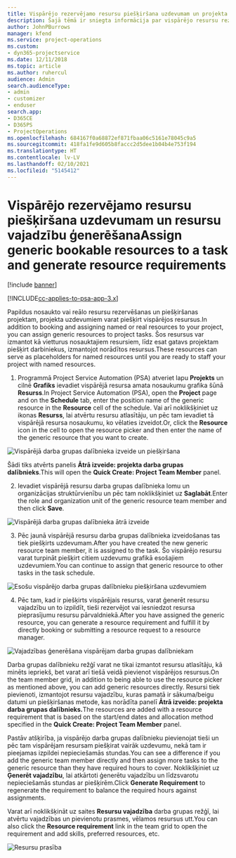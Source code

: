 ```yaml
---
title: Vispārējo rezervējamo resursu piešķiršana uzdevumam un projekta darba grupai
description: Šajā tēmā ir sniegta informācija par vispārējo resursu rezervēšanu uzdevumiem un projektu darba grupām.
author: JohnPBurrows
manager: kfend
ms.service: project-operations
ms.custom:
- dyn365-projectservice
ms.date: 12/11/2018
ms.topic: article
ms.author: ruhercul
audience: Admin
search.audienceType:
- admin
- customizer
- enduser
search.app:
- D365CE
- D365PS
- ProjectOperations
ms.openlocfilehash: 684167f0a68872ef871fbaa06c5161e78045c9a5
ms.sourcegitcommit: 418fa1fe9d605b8faccc2d5dee1b04b4e753f194
ms.translationtype: HT
ms.contentlocale: lv-LV
ms.lasthandoff: 02/10/2021
ms.locfileid: "5145412"
---
```

# <a name="assign-generic-bookable-resources-to-a-task-and-generate-resource-requirements"></a><span data-ttu-id="be644-103">Vispārējo rezervējamo resursu piešķiršana uzdevumam un resursu vajadzību ģenerēšana</span><span class="sxs-lookup"><span data-stu-id="be644-103">Assign generic bookable resources to a task and generate resource requirements</span></span> 

[!include [banner](../includes/psa-now-project-operations.md)]

[!INCLUDE[cc-applies-to-psa-app-3.x](../includes/cc-applies-to-psa-app-3x.md)]

<span data-ttu-id="be644-104">Papildus nosaukto vai reālo resursu rezervēšanas un piešķiršanas projektam, projekta uzdevumiem varat piešķirt vispārējos resursus.</span><span class="sxs-lookup"><span data-stu-id="be644-104">In addition to booking and assigning named or real resources to your project, you can assign generic resources to project tasks.</span></span> <span data-ttu-id="be644-105">Šos resursus var izmantot kā vietturus nosauktajiem resursiem, līdz esat gatavs projektam piešķirt darbiniekus, izmantojot norādītos resursus.</span><span class="sxs-lookup"><span data-stu-id="be644-105">These resources can serve as placeholders for named resources until you are ready to staff your project with named resources.</span></span> 

1. <span data-ttu-id="be644-106">Programmā Project Service Automation (PSA) atveriet lapu **Projekts** un cilnē **Grafiks** ievadiet vispārējā resursa amata nosaukumu grafika šūnā **Resurss**.</span><span class="sxs-lookup"><span data-stu-id="be644-106">In Project Service Automation (PSA), open the **Project** page and on the **Schedule** tab, enter the position name of the generic resource in the **Resource** cell of the schedule.</span></span> <span data-ttu-id="be644-107">Vai arī noklikšķiniet uz ikonas **Resurss**, lai atvērtu resursu atlasītāju, un pēc tam ievadiet tā vispārējā resursa nosaukumu, ko vēlaties izveidot.</span><span class="sxs-lookup"><span data-stu-id="be644-107">Or, click the **Resource** icon in the cell to open the resource picker and then enter the name of the generic resource that you want to create.</span></span>

![Vispārējā darba grupas dalībnieka izveide un piešķiršana](media/RM-how-to-9.png)

<span data-ttu-id="be644-109">Šādi tiks atvērts panelis **Ātrā izveide: projekta darba grupas dalībnieks**.</span><span class="sxs-lookup"><span data-stu-id="be644-109">This will open the **Quick Create: Project Team Member** panel.</span></span> 

2. <span data-ttu-id="be644-110">Ievadiet vispārējā resursu darba grupas dalībnieka lomu un organizācijas struktūrvienību un pēc tam noklikšķiniet uz **Saglabāt**.</span><span class="sxs-lookup"><span data-stu-id="be644-110">Enter the role and organization unit of the generic resource team member and then click **Save**.</span></span>

![Vispārējā darba grupas dalībnieka ātrā izveide](media/RM-how-to-10.png)

3. <span data-ttu-id="be644-112">Pēc jaunā vispārējā resursu darba grupas dalībnieka izveidošanas tas tiek piešķirts uzdevumam.</span><span class="sxs-lookup"><span data-stu-id="be644-112">After you have created the new generic resource team member, it is assigned to the task.</span></span> <span data-ttu-id="be644-113">Šo vispārējo resursu varat turpināt piešķirt citiem uzdevumu grafikā esošajiem uzdevumiem.</span><span class="sxs-lookup"><span data-stu-id="be644-113">You can continue to assign that generic resource to other tasks in the task schedule.</span></span>

![Esošu vispārējo darba grupas dalībnieku piešķiršana uzdevumiem](media/RM-how-to-11.png)

4. <span data-ttu-id="be644-115">Pēc tam, kad ir piešķirts vispārējais resurss, varat ģenerēt resursu vajadzību un to izpildīt, tieši rezervējot vai iesniedzot resursa pieprasījumu resursu pārvaldniekā.</span><span class="sxs-lookup"><span data-stu-id="be644-115">After you have assigned the generic resource, you can generate a resource requirement and fulfill it by directly booking or submitting a resource request to a resource manager.</span></span>

![Vajadzības ģenerēšana vispārējam darba grupas dalībniekam](media/RM-how-to-12.png)

<span data-ttu-id="be644-117">Darba grupas dalībnieku režģī varat ne tikai izmantot resursu atlasītāju, kā minēts iepriekš, bet varat arī tiešā veidā pievienot vispārējos resursus.</span><span class="sxs-lookup"><span data-stu-id="be644-117">On the team member grid, in addition to being able to use the resource picker as mentioned above, you can add generic resources directly.</span></span> <span data-ttu-id="be644-118">Resursi tiek pievienoti, izmantojot resursu vajadzību, kuras pamatā ir sākuma/beigu datumi un piešķiršanas metode, kas norādīta panelī **Ātrā izveide: projekta darba grupas dalībnieks.**</span><span class="sxs-lookup"><span data-stu-id="be644-118">The resources are added with a resource requirement that is based on the start/end dates and allocation method specified in the **Quick Create: Project Team Member** panel.</span></span>

<span data-ttu-id="be644-119">Pastāv atšķirība, ja vispārējo darba grupas dalībnieku pievienojat tieši un pēc tam vispārējam resursam piešķirat vairāk uzdevumu, nekā tam ir pieejamas izpildei nepieciešamās stundas.</span><span class="sxs-lookup"><span data-stu-id="be644-119">You can see a difference if you add the generic team member directly and then assign more tasks to the generic resource than they have required hours to cover.</span></span> <span data-ttu-id="be644-120">Noklikšķiniet uz **Ģenerēt vajadzību**, lai atkārtoti ģenerētu vajadzību un līdzsvarotu nepieciešamās stundas ar piešķirēm.</span><span class="sxs-lookup"><span data-stu-id="be644-120">Click **Generate Requirement** to regenerate the requirement to balance the required hours against assignments.</span></span>

<span data-ttu-id="be644-121">Varat arī noklikšķināt uz saites **Resursu vajadzība** darba grupas režģī, lai atvērtu vajadzības un pievienotu prasmes, vēlamos resursus utt.</span><span class="sxs-lookup"><span data-stu-id="be644-121">You can also click the **Resource requirement** link in the team grid to open the requirement and add skills, preferred resources, etc.</span></span>

![Resursu prasība](media/RM-how-to-13.png)

